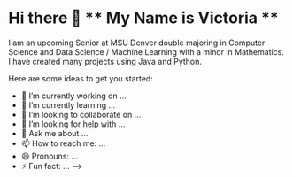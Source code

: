 # Hi there 👋 ** My Name is Victoria **

I am an upcoming Senior at MSU Denver double majoring in Computer Science and Data Science / Machine Learning with a minor in Mathematics. I have created many projects using Java and Python.

Here are some ideas to get you started:

- 🔭 I’m currently working on ...
- 🌱 I’m currently learning ...
- 👯 I’m looking to collaborate on ...
- 🤔 I’m looking for help with ...
- 💬 Ask me about ...
- 📫 How to reach me: ...
- 😄 Pronouns: ...
- ⚡ Fun fact: ...
-->
